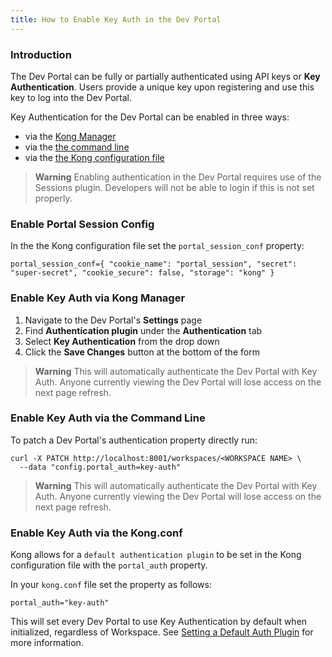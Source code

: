```yaml
---
title: How to Enable Key Auth in the Dev Portal
---
```


### Introduction

The Dev Portal can be fully or partially authenticated using API keys or **Key
Authentication**. Users provide a unique key upon registering and use this key
to log into the Dev Portal.


Key Authentication for the Dev Portal can be enabled in three ways:

- via the [Kong Manager](#enable-key-auth-via-kong-manager)
- via the [the command line](#enable-key-auth-via-the-command-line)
- via the [the Kong configuration file](#enable-key-auth-via-the-kong-conf)


>**Warning** Enabling authentication in the Dev Portal requires use of the
> Sessions plugin. Developers will not be able to login if this is not set 
> properly.

### Enable Portal Session Config

In the the Kong configuration file set the `portal_session_conf` property:

```
portal_session_conf={ "cookie_name": "portal_session", "secret": "super-secret", "cookie_secure": false, "storage": "kong" }
```


### Enable Key Auth via Kong Manager

1. Navigate to the Dev Portal's **Settings** page
2. Find **Authentication plugin** under the **Authentication** tab
3. Select **Key Authentication** from the drop down
4. Click the **Save Changes** button at the bottom of the form

>**Warning** This will automatically authenticate the Dev Portal with Key 
>Auth. Anyone currently viewing the Dev Portal will lose access on the 
>next page refresh.


### Enable Key Auth via the Command Line

To patch a Dev Portal's authentication property directly run:

```
curl -X PATCH http://localhost:8001/workspaces/<WORKSPACE NAME> \
  --data "config.portal_auth=key-auth"
```

>**Warning** This will automatically authenticate the Dev Portal with Key 
>Auth. Anyone currently viewing the Dev Portal will lose access on the 
>next page refresh.

### Enable Key Auth via the Kong.conf

Kong allows for a `default authentication plugin` to be set in the Kong 
configuration file with the `portal_auth` property.

In your `kong.conf` file set the property as follows:

```
portal_auth="key-auth"
```

This will set every Dev Portal to use Key Authentication by default when 
initialized, regardless of Workspace. See 
[Setting a Default Auth Plugin](/developer-portal/configuration/default-settings/#auth-plugin) for more information.
